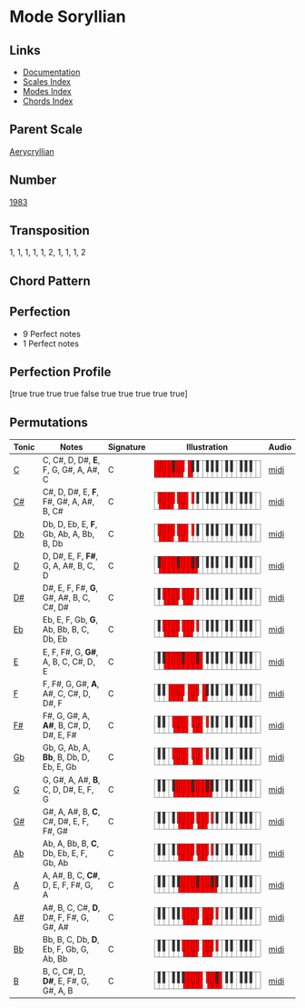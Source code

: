 # Mode Soryllian

## Links

- [Documentation](README.md)
- [Scales Index](Scales.md)
- [Modes Index](Modes.md)
- [Chords Index](Chords.md)

## Parent Scale

[Aerycryllian](ScaleAerycryllian.md)

## Number

[1983](https://ianring.com/musictheory/scales/1983)

## Transposition

1, 1, 1, 1, 1, 2, 1, 1, 1, 2

## Chord Pattern



## Perfection

- 9 Perfect notes
- 1 Perfect notes

## Perfection Profile

[true true true true false true true true true true]

## Permutations

| Tonic | Notes | Signature | Illustration | Audio |
|-------|-------|-----------|--------------|-------|
| [C](ModeCNaturalSoryllian.md) | C, C#, D, D#, **E**, F, G, G#, A, A#, C | C | ![CNaturalSoryllian](ModeCNaturalSoryllian.png) | [midi](https://github.com/edipermadi/music/blob/main/docs/ModeCNaturalSoryllian.mid?raw=true) |
| [C#](ModeCSharpSoryllian.md) | C#, D, D#, E, **F**, F#, G#, A, A#, B, C# | C | ![CSharpSoryllian](ModeCSharpSoryllian.png) | [midi](https://github.com/edipermadi/music/blob/main/docs/ModeCSharpSoryllian.mid?raw=true) |
| [Db](ModeDFlatSoryllian.md) | Db, D, Eb, E, **F**, Gb, Ab, A, Bb, B, Db | C | ![DFlatSoryllian](ModeDFlatSoryllian.png) | [midi](https://github.com/edipermadi/music/blob/main/docs/ModeDFlatSoryllian.mid?raw=true) |
| [D](ModeDNaturalSoryllian.md) | D, D#, E, F, **F#**, G, A, A#, B, C, D | C | ![DNaturalSoryllian](ModeDNaturalSoryllian.png) | [midi](https://github.com/edipermadi/music/blob/main/docs/ModeDNaturalSoryllian.mid?raw=true) |
| [D#](ModeDSharpSoryllian.md) | D#, E, F, F#, **G**, G#, A#, B, C, C#, D# | C | ![DSharpSoryllian](ModeDSharpSoryllian.png) | [midi](https://github.com/edipermadi/music/blob/main/docs/ModeDSharpSoryllian.mid?raw=true) |
| [Eb](ModeEFlatSoryllian.md) | Eb, E, F, Gb, **G**, Ab, Bb, B, C, Db, Eb | C | ![EFlatSoryllian](ModeEFlatSoryllian.png) | [midi](https://github.com/edipermadi/music/blob/main/docs/ModeEFlatSoryllian.mid?raw=true) |
| [E](ModeENaturalSoryllian.md) | E, F, F#, G, **G#**, A, B, C, C#, D, E | C | ![ENaturalSoryllian](ModeENaturalSoryllian.png) | [midi](https://github.com/edipermadi/music/blob/main/docs/ModeENaturalSoryllian.mid?raw=true) |
| [F](ModeFNaturalSoryllian.md) | F, F#, G, G#, **A**, A#, C, C#, D, D#, F | C | ![FNaturalSoryllian](ModeFNaturalSoryllian.png) | [midi](https://github.com/edipermadi/music/blob/main/docs/ModeFNaturalSoryllian.mid?raw=true) |
| [F#](ModeFSharpSoryllian.md) | F#, G, G#, A, **A#**, B, C#, D, D#, E, F# | C | ![FSharpSoryllian](ModeFSharpSoryllian.png) | [midi](https://github.com/edipermadi/music/blob/main/docs/ModeFSharpSoryllian.mid?raw=true) |
| [Gb](ModeGFlatSoryllian.md) | Gb, G, Ab, A, **Bb**, B, Db, D, Eb, E, Gb | C | ![GFlatSoryllian](ModeGFlatSoryllian.png) | [midi](https://github.com/edipermadi/music/blob/main/docs/ModeGFlatSoryllian.mid?raw=true) |
| [G](ModeGNaturalSoryllian.md) | G, G#, A, A#, **B**, C, D, D#, E, F, G | C | ![GNaturalSoryllian](ModeGNaturalSoryllian.png) | [midi](https://github.com/edipermadi/music/blob/main/docs/ModeGNaturalSoryllian.mid?raw=true) |
| [G#](ModeGSharpSoryllian.md) | G#, A, A#, B, **C**, C#, D#, E, F, F#, G# | C | ![GSharpSoryllian](ModeGSharpSoryllian.png) | [midi](https://github.com/edipermadi/music/blob/main/docs/ModeGSharpSoryllian.mid?raw=true) |
| [Ab](ModeAFlatSoryllian.md) | Ab, A, Bb, B, **C**, Db, Eb, E, F, Gb, Ab | C | ![AFlatSoryllian](ModeAFlatSoryllian.png) | [midi](https://github.com/edipermadi/music/blob/main/docs/ModeAFlatSoryllian.mid?raw=true) |
| [A](ModeANaturalSoryllian.md) | A, A#, B, C, **C#**, D, E, F, F#, G, A | C | ![ANaturalSoryllian](ModeANaturalSoryllian.png) | [midi](https://github.com/edipermadi/music/blob/main/docs/ModeANaturalSoryllian.mid?raw=true) |
| [A#](ModeASharpSoryllian.md) | A#, B, C, C#, **D**, D#, F, F#, G, G#, A# | C | ![ASharpSoryllian](ModeASharpSoryllian.png) | [midi](https://github.com/edipermadi/music/blob/main/docs/ModeASharpSoryllian.mid?raw=true) |
| [Bb](ModeBFlatSoryllian.md) | Bb, B, C, Db, **D**, Eb, F, Gb, G, Ab, Bb | C | ![BFlatSoryllian](ModeBFlatSoryllian.png) | [midi](https://github.com/edipermadi/music/blob/main/docs/ModeBFlatSoryllian.mid?raw=true) |
| [B](ModeBNaturalSoryllian.md) | B, C, C#, D, **D#**, E, F#, G, G#, A, B | C | ![BNaturalSoryllian](ModeBNaturalSoryllian.png) | [midi](https://github.com/edipermadi/music/blob/main/docs/ModeBNaturalSoryllian.mid?raw=true) |
